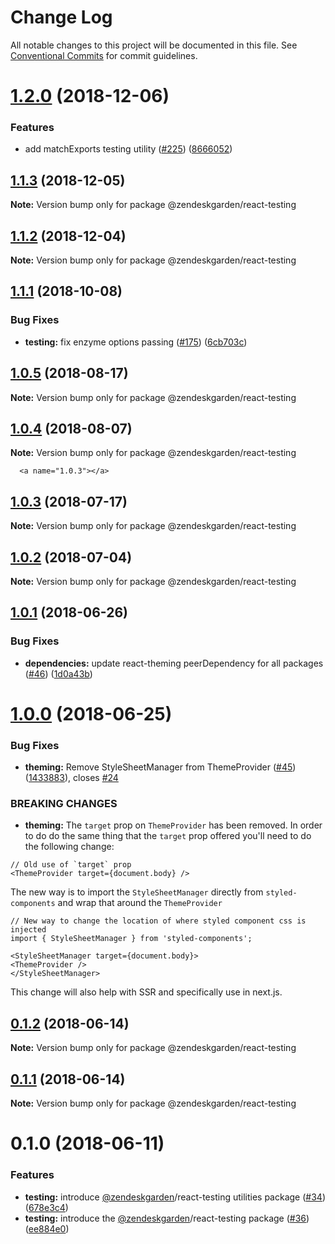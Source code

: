 # Change Log

All notable changes to this project will be documented in this file.
See [Conventional Commits](https://conventionalcommits.org) for commit guidelines.

# [1.2.0](https://github.com/zendeskgarden/react-components/compare/@zendeskgarden/react-testing@1.1.3...@zendeskgarden/react-testing@1.2.0) (2018-12-06)


### Features

* add matchExports testing utility ([#225](https://github.com/zendeskgarden/react-components/issues/225)) ([8666052](https://github.com/zendeskgarden/react-components/commit/8666052))





## [1.1.3](https://github.com/zendeskgarden/react-components/compare/@zendeskgarden/react-testing@1.1.2...@zendeskgarden/react-testing@1.1.3) (2018-12-05)

**Note:** Version bump only for package @zendeskgarden/react-testing





## [1.1.2](https://github.com/zendeskgarden/react-components/compare/@zendeskgarden/react-testing@1.1.1...@zendeskgarden/react-testing@1.1.2) (2018-12-04)

**Note:** Version bump only for package @zendeskgarden/react-testing





<a name="1.1.1"></a>
## [1.1.1](https://github.com/zendeskgarden/react-components/compare/@zendeskgarden/react-testing@1.1.0...@zendeskgarden/react-testing@1.1.1) (2018-10-08)


### Bug Fixes

* **testing:** fix enzyme options passing ([#175](https://github.com/zendeskgarden/react-components/issues/175)) ([6cb703c](https://github.com/zendeskgarden/react-components/commit/6cb703c))





<a name="1.0.5"></a>
## [1.0.5](https://github.com/zendeskgarden/react-components/compare/@zendeskgarden/react-testing@1.0.4...@zendeskgarden/react-testing@1.0.5) (2018-08-17)

**Note:** Version bump only for package @zendeskgarden/react-testing





<a name="1.0.4"></a>
## [1.0.4](https://github.com/zendeskgarden/react-components/compare/@zendeskgarden/react-testing@1.0.3...@zendeskgarden/react-testing@1.0.4) (2018-08-07)




**Note:** Version bump only for package @zendeskgarden/react-testing

      <a name="1.0.3"></a>
## [1.0.3](https://github.com/zendeskgarden/react-components/compare/@zendeskgarden/react-testing@1.0.2...@zendeskgarden/react-testing@1.0.3) (2018-07-17)




**Note:** Version bump only for package @zendeskgarden/react-testing

<a name="1.0.2"></a>
## [1.0.2](https://github.com/zendeskgarden/react-components/compare/@zendeskgarden/react-testing@1.0.1...@zendeskgarden/react-testing@1.0.2) (2018-07-04)




**Note:** Version bump only for package @zendeskgarden/react-testing

<a name="1.0.1"></a>
## [1.0.1](https://github.com/zendeskgarden/react-components/compare/@zendeskgarden/react-testing@1.0.0...@zendeskgarden/react-testing@1.0.1) (2018-06-26)


### Bug Fixes

* **dependencies:** update react-theming peerDependency for all packages ([#46](https://github.com/zendeskgarden/react-components/issues/46)) ([1d0a43b](https://github.com/zendeskgarden/react-components/commit/1d0a43b))




<a name="1.0.0"></a>
# [1.0.0](https://github.com/zendeskgarden/react-components/compare/@zendeskgarden/react-testing@0.1.2...@zendeskgarden/react-testing@1.0.0) (2018-06-25)


### Bug Fixes

* **theming:** Remove StyleSheetManager from ThemeProvider ([#45](https://github.com/zendeskgarden/react-components/issues/45)) ([1433883](https://github.com/zendeskgarden/react-components/commit/1433883)), closes [#24](https://github.com/zendeskgarden/react-components/issues/24)


### BREAKING CHANGES

* **theming:** The `target` prop on `ThemeProvider` has been removed. In order to do do the same thing that the `target` prop offered you'll need to do the following change:

```
// Old use of `target` prop
<ThemeProvider target={document.body} />
```

The new way is to import the `StyleSheetManager` directly from `styled-components` and wrap that around the `ThemeProvider`

```
// New way to change the location of where styled component css is injected
import { StyleSheetManager } from 'styled-components';

<StyleSheetManager target={document.body}>	
<ThemeProvider />
</StyleSheetManager>
```

This change will also help with SSR and specifically use in next.js.




<a name="0.1.2"></a>
## [0.1.2](https://github.com/zendeskgarden/react-components/compare/@zendeskgarden/react-testing@0.1.1...@zendeskgarden/react-testing@0.1.2) (2018-06-14)




**Note:** Version bump only for package @zendeskgarden/react-testing

<a name="0.1.1"></a>
## [0.1.1](https://github.com/zendeskgarden/react-components/compare/@zendeskgarden/react-testing@0.1.0...@zendeskgarden/react-testing@0.1.1) (2018-06-14)




**Note:** Version bump only for package @zendeskgarden/react-testing

<a name="0.1.0"></a>
# 0.1.0 (2018-06-11)


### Features

* **testing:** introduce [@zendeskgarden](https://github.com/zendeskgarden)/react-testing utilities package ([#34](https://github.com/zendeskgarden/react-components/issues/34)) ([678e3c4](https://github.com/zendeskgarden/react-components/commit/678e3c4))
* **testing:** introduce the [@zendeskgarden](https://github.com/zendeskgarden)/react-testing package ([#36](https://github.com/zendeskgarden/react-components/issues/36)) ([ee884e0](https://github.com/zendeskgarden/react-components/commit/ee884e0))
